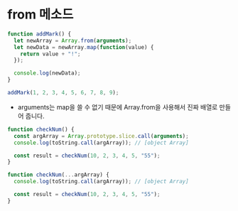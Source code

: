# from 메소드

```javascript
function addMark() {
  let newArray = Array.from(arguments);
  let newData = newArray.map(function(value) {
    return value + "!";
  });

  console.log(newData);
}

addMark(1, 2, 3, 4, 5, 6, 7, 8, 9);
```

- arguments는 map을 쓸 수 없기 때문에 Array.from을 사용해서 진짜 배열로 만들어 줍니다.

```javascript
function checkNum() {
  const argArray = Array.prototype.slice.call(arguments);
  console.log(toString.call(argArray)); // [object Array]

  const result = checkNum(10, 2, 3, 4, 5, "55");
}
```

```javascript
function checkNum(...argArray) {
  console.log(toString.call(argArray)); // [object Array]

  const result = checkNum(10, 2, 3, 4, 5, "55");
}
```
